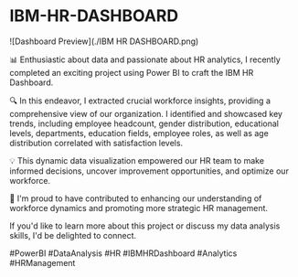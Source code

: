 # IBM-HR-DASHBOARD




![Dashboard Preview](./IBM HR DASHBOARD.png)


📊 Enthusiastic about data and passionate about HR analytics, I recently completed an exciting project using Power BI to craft the IBM HR Dashboard.

🔍 In this endeavor, I extracted crucial workforce insights, providing a comprehensive view of our organization. I identified and showcased key trends, including employee headcount, gender distribution, educational levels, departments, education fields, employee roles, as well as age distribution correlated with satisfaction levels.

💡 This dynamic data visualization empowered our HR team to make informed decisions, uncover improvement opportunities, and optimize our workforce.

🌟 I'm proud to have contributed to enhancing our understanding of workforce dynamics and promoting more strategic HR management.

If you'd like to learn more about this project or discuss my data analysis skills, I'd be delighted to connect.

#PowerBI #DataAnalysis #HR #IBMHRDashboard #Analytics #HRManagement
